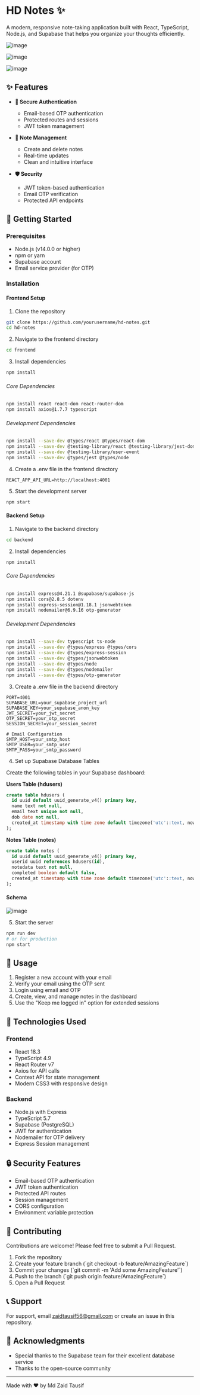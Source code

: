 # HD Notes ✨

A modern, responsive note-taking application built with React, TypeScript, Node.js, and Supabase that helps you organize your thoughts efficiently.

![image](https://github.com/user-attachments/assets/963d2b5a-395a-4d61-b93d-c32ffe3c14f2)

![image](https://github.com/user-attachments/assets/40900e70-64a9-48ce-af56-3ab5cad5c6a9)

![image](https://github.com/user-attachments/assets/d9be36e5-e2b4-44a3-88a0-8e353c620c2b)



## ✨ Features

- **🔐 Secure Authentication**

  - Email-based OTP authentication
  - Protected routes and sessions
  - JWT token management

- **📝 Note Management**

  - Create and delete notes
  - Real-time updates
  - Clean and intuitive interface

- **🛡️ Security**
  - JWT token-based authentication
  - Email OTP verification
  - Protected API endpoints

## 🚀 Getting Started

### Prerequisites

- Node.js (v14.0.0 or higher)
- npm or yarn
- Supabase account
- Email service provider (for OTP)

### Installation

#### Frontend Setup

1. Clone the repository

```bash
git clone https://github.com/yourusername/hd-notes.git
cd hd-notes
```

2. Navigate to the frontend directory

```bash
cd frontend
```

3. Install dependencies

```bash
npm install
```

###### Core Dependencies

```bash
npm install react react-dom react-router-dom
npm install axios@1.7.7 typescript
```

###### Development Dependencies

```bash
npm install --save-dev @types/react @types/react-dom
npm install --save-dev @testing-library/react @testing-library/jest-dom
npm install --save-dev @testing-library/user-event
npm install --save-dev @types/jest @types/node
```

4. Create a .env file in the frontend directory

```env
REACT_APP_API_URL=http://localhost:4001
```

5. Start the development server

```bash
npm start
```

#### Backend Setup

1. Navigate to the backend directory

```bash
cd backend
```

2. Install dependencies

```bash
npm install
```

###### Core Dependencies

```bash
npm install express@4.21.1 @supabase/supabase-js
npm install cors@2.8.5 dotenv
npm install express-session@1.18.1 jsonwebtoken
npm install nodemailer@6.9.16 otp-generator
```

###### Development Dependencies

```bash
npm install --save-dev typescript ts-node
npm install --save-dev @types/express @types/cors
npm install --save-dev @types/express-session
npm install --save-dev @types/jsonwebtoken
npm install --save-dev @types/node
npm install --save-dev @types/nodemailer
npm install --save-dev @types/otp-generator
```

3. Create a .env file in the backend directory

```env
PORT=4001
SUPABASE_URL=your_supabase_project_url
SUPABASE_KEY=your_supabase_anon_key
JWT_SECRET=your_jwt_secret
OTP_SECRET=your_otp_secret
SESSION_SECRET=your_session_secret

# Email Configuration
SMTP_HOST=your_smtp_host
SMTP_USER=your_smtp_user
SMTP_PASS=your_smtp_password
```

4. Set up Supabase Database Tables

Create the following tables in your Supabase dashboard:

**Users Table (hdusers)**

```sql
create table hdusers (
  id uuid default uuid_generate_v4() primary key,
  name text not null,
  email text unique not null,
  dob date not null,
  created_at timestamp with time zone default timezone('utc'::text, now())
);
```

**Notes Table (notes)**

```sql
create table notes (
  id uuid default uuid_generate_v4() primary key,
  userid uuid references hdusers(id),
  notedata text not null,
  completed boolean default false,
  created_at timestamp with time zone default timezone('utc'::text, now())
);
```
#### Schema

![image](https://github.com/user-attachments/assets/309aaa94-1bc2-43a9-9b2f-fba7dd94ced8)



5. Start the server

```bash
npm run dev
# or for production
npm start
```

## 🎯 Usage

1. Register a new account with your email
2. Verify your email using the OTP sent
3. Login using email and OTP
4. Create, view, and manage notes in the dashboard
5. Use the "Keep me logged in" option for extended sessions

## 🎨 Technologies Used

### Frontend

- React 18.3
- TypeScript 4.9
- React Router v7
- Axios for API calls
- Context API for state management
- Modern CSS3 with responsive design

### Backend

- Node.js with Express
- TypeScript 5.7
- Supabase (PostgreSQL)
- JWT for authentication
- Nodemailer for OTP delivery
- Express Session management

## 🔒 Security Features

- Email-based OTP authentication
- JWT token authentication
- Protected API routes
- Session management
- CORS configuration
- Environment variable protection

## 🤝 Contributing

Contributions are welcome! Please feel free to submit a Pull Request.

1. Fork the repository
2. Create your feature branch (\`git checkout -b feature/AmazingFeature\`)
3. Commit your changes (\`git commit -m 'Add some AmazingFeature'\`)
4. Push to the branch (\`git push origin feature/AmazingFeature\`)
5. Open a Pull Request

## 📞 Support

For support, email zaidtausif56@gmail.com or create an issue in this repository.

## 🌟 Acknowledgments

- Special thanks to the Supabase team for their excellent database service
- Thanks to the open-source community

---

Made with ❤️ by Md Zaid Tausif
